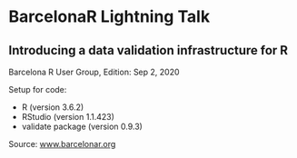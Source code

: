 # BarcelonaR Lightning Talk
## Introducing a data validation infrastructure for R

Barcelona R User Group, Edition: Sep 2, 2020

Setup for code:

- R (version 3.6.2)
- RStudio (version 1.1.423)
- validate package (version 0.9.3)

Source: www.barcelonar.org
